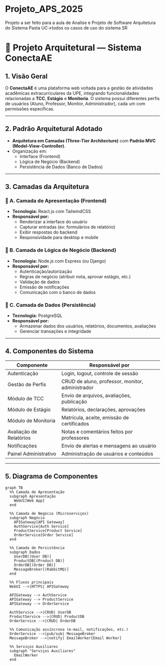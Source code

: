 # Projeto_APS_2025
Projeto  a ser feito para a aula de Analise e Projeto de Software
Arquitetura do Sistema
Pasta
UC->todos os casos de uso do sistema
SR
# 📐 Projeto Arquitetural — Sistema ConectaAE

## 1. Visão Geral
O **ConectaAE** é uma plataforma web voltada para a gestão de atividades acadêmicas extracurriculares da UPE, integrando funcionalidades relacionadas a **TCC**, **Estágio** e **Monitoria**. O sistema possui diferentes perfis de usuários (Aluno, Professor, Monitor, Administrador), cada um com permissões específicas.

---

## 2. Padrão Arquitetural Adotado
- **Arquitetura em Camadas (Three-Tier Architecture)** com **Padrão MVC (Model-View-Controller)**.
- Organização em:
  - Interface (Frontend)
  - Lógica de Negócio (Backend)
  - Persistência de Dados (Banco de Dados)

---

## 3. Camadas da Arquitetura

### 🎨 A. Camada de Apresentação (Frontend)
- **Tecnologia:** React.js com TailwindCSS
- **Responsável por:**
  - Renderizar a interface do usuário
  - Capturar entradas (ex: formulários de relatório)
  - Exibir respostas do backend
  - Responsividade para desktop e mobile

### 🧠 B. Camada de Lógica de Negócio (Backend)
- **Tecnologia:** Node.js com Express (ou Django)
- **Responsável por:**
  - Autenticação/autorização
  - Regras de negócio (atribuir nota, aprovar estágio, etc.)
  - Validação de dados
  - Emissão de notificações
  - Comunicação com o banco de dados

### 💾 C. Camada de Dados (Persistência)
- **Tecnologia:** PostgreSQL
- **Responsável por:**
  - Armazenar dados dos usuários, relatórios, documentos, avaliações
  - Gerenciar transações e integridade

---

## 4. Componentes do Sistema

| Componente                | Responsável por                                                  |
|---------------------------|------------------------------------------------------------------|
| Autenticação              | Login, logout, controle de sessão                               |
| Gestão de Perfis          | CRUD de aluno, professor, monitor, administrador                |
| Módulo de TCC             | Envio de arquivos, avaliações, publicação                       |
| Módulo de Estágio         | Relatórios, declarações, aprovações                             |
| Módulo de Monitoria       | Matrícula, aceite, emissão de certificados                      |
| Avaliação de Relatórios   | Notas e comentários feitos por professores                      |
| Notificações              | Envio de alertas e mensagens ao usuário                         |
| Painel Administrativo     | Administração de usuários e conteúdos                           |

---

## 5. Diagrama de Componentes

```mermaid
graph TB
  %% Camada de Apresentação
  subgraph Apresentação
    WebUI[Web App]
  end

  %% Camada de Negócio (Microserviços)
  subgraph Negócio
    APIGateway[API Gateway]
    AuthService[Auth Service]
    ProductService[Product Service]
    OrderService[Order Service]
  end

  %% Camada de Persistência
  subgraph Dados
    UserDB[(User DB)]
    ProductDB[(Product DB)]
    OrderDB[(Order DB)]
    MessageBroker[(RabbitMQ)]
  end

  %% Fluxos principais
  WebUI -->|HTTPS| APIGateway

  APIGateway --> AuthService
  APIGateway --> ProductService
  APIGateway --> OrderService

  AuthService -->|CRUD| UserDB
  ProductService -->|CRUD| ProductDB
  OrderService -->|CRUD| OrderDB

  %% Comunicação assíncrona (e-mail, notificações, etc.)
  OrderService -->|pub/sub| MessageBroker
  MessageBroker -->|notify| EmailWorker[Email Worker]

  %% Serviços Auxiliares
  subgraph "Serviços Auxiliares"
    EmailWorker
  end
